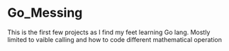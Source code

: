 # Go_Messing

This is the first few projects as I find my feet learning Go lang. Mostly limited to vaible calling and how to code different mathematical operation
